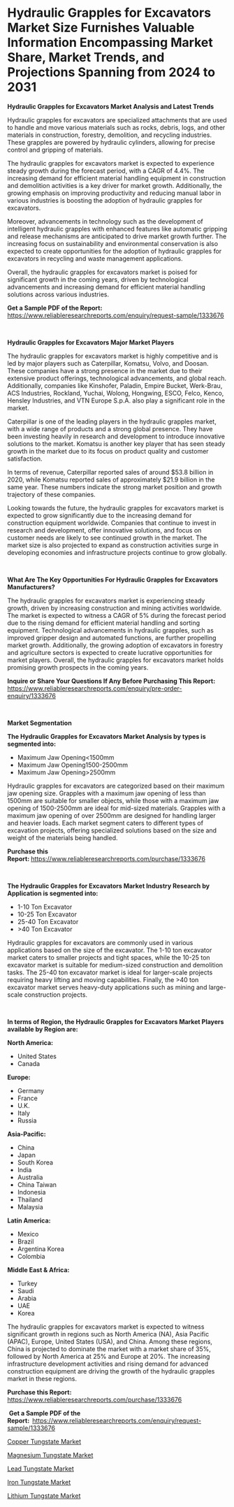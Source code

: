 <p><h1>Hydraulic Grapples for Excavators Market Size Furnishes Valuable Information Encompassing Market Share, Market Trends, and Projections Spanning from 2024 to 2031</h1></p><p><strong>Hydraulic Grapples for Excavators Market Analysis and Latest Trends</strong></p>
<p><p>Hydraulic grapples for excavators are specialized attachments that are used to handle and move various materials such as rocks, debris, logs, and other materials in construction, forestry, demolition, and recycling industries. These grapples are powered by hydraulic cylinders, allowing for precise control and gripping of materials.</p><p>The hydraulic grapples for excavators market is expected to experience steady growth during the forecast period, with a CAGR of 4.4%. The increasing demand for efficient material handling equipment in construction and demolition activities is a key driver for market growth. Additionally, the growing emphasis on improving productivity and reducing manual labor in various industries is boosting the adoption of hydraulic grapples for excavators.</p><p>Moreover, advancements in technology such as the development of intelligent hydraulic grapples with enhanced features like automatic gripping and release mechanisms are anticipated to drive market growth further. The increasing focus on sustainability and environmental conservation is also expected to create opportunities for the adoption of hydraulic grapples for excavators in recycling and waste management applications.</p><p>Overall, the hydraulic grapples for excavators market is poised for significant growth in the coming years, driven by technological advancements and increasing demand for efficient material handling solutions across various industries.</p></p>
<p><strong>Get a Sample PDF of the Report:&nbsp;</strong> <a href="https://www.reliableresearchreports.com/enquiry/request-sample/1333676">https://www.reliableresearchreports.com/enquiry/request-sample/1333676</a></p>
<p>&nbsp;</p>
<p><strong>Hydraulic Grapples for Excavators Major Market Players</strong></p>
<p><p>The hydraulic grapples for excavators market is highly competitive and is led by major players such as Caterpillar, Komatsu, Volvo, and Doosan. These companies have a strong presence in the market due to their extensive product offerings, technological advancements, and global reach. Additionally, companies like Kinshofer, Paladin, Empire Bucket, Werk-Brau, ACS Industries, Rockland, Yuchai, Wolong, Hongwing, ESCO, Felco, Kenco, Hensley Industries, and VTN Europe S.p.A. also play a significant role in the market.</p><p>Caterpillar is one of the leading players in the hydraulic grapples market, with a wide range of products and a strong global presence. They have been investing heavily in research and development to introduce innovative solutions to the market. Komatsu is another key player that has seen steady growth in the market due to its focus on product quality and customer satisfaction.</p><p>In terms of revenue, Caterpillar reported sales of around $53.8 billion in 2020, while Komatsu reported sales of approximately $21.9 billion in the same year. These numbers indicate the strong market position and growth trajectory of these companies.</p><p>Looking towards the future, the hydraulic grapples for excavators market is expected to grow significantly due to the increasing demand for construction equipment worldwide. Companies that continue to invest in research and development, offer innovative solutions, and focus on customer needs are likely to see continued growth in the market. The market size is also projected to expand as construction activities surge in developing economies and infrastructure projects continue to grow globally.</p></p>
<p>&nbsp;</p>
<p><strong>What Are The Key Opportunities For Hydraulic Grapples for Excavators Manufacturers?</strong></p>
<p><p>The hydraulic grapples for excavators market is experiencing steady growth, driven by increasing construction and mining activities worldwide. The market is expected to witness a CAGR of 5% during the forecast period due to the rising demand for efficient material handling and sorting equipment. Technological advancements in hydraulic grapples, such as improved gripper design and automated functions, are further propelling market growth. Additionally, the growing adoption of excavators in forestry and agriculture sectors is expected to create lucrative opportunities for market players. Overall, the hydraulic grapples for excavators market holds promising growth prospects in the coming years.</p></p>
<p><strong>Inquire or Share Your Questions If Any Before Purchasing This Report:</strong> <a href="https://www.reliableresearchreports.com/enquiry/pre-order-enquiry/1333676">https://www.reliableresearchreports.com/enquiry/pre-order-enquiry/1333676</a></p>
<p>&nbsp;</p>
<p><strong>Market Segmentation</strong></p>
<p><strong>The Hydraulic Grapples for Excavators Market Analysis by types is segmented into:</strong></p>
<p><ul><li>Maximum Jaw Opening<1500mm</li><li>Maximum Jaw Opening1500-2500mm</li><li>Maximum Jaw Opening>2500mm</li></ul></p>
<p><p>Hydraulic grapples for excavators are categorized based on their maximum jaw opening size. Grapples with a maximum jaw opening of less than 1500mm are suitable for smaller objects, while those with a maximum jaw opening of 1500-2500mm are ideal for mid-sized materials. Grapples with a maximum jaw opening of over 2500mm are designed for handling larger and heavier loads. Each market segment caters to different types of excavation projects, offering specialized solutions based on the size and weight of the materials being handled.</p></p>
<p><strong>Purchase this Report:&nbsp;</strong><a href="https://www.reliableresearchreports.com/purchase/1333676">https://www.reliableresearchreports.com/purchase/1333676</a></p>
<p>&nbsp;</p>
<p><strong>The Hydraulic Grapples for Excavators Market Industry Research by Application is segmented into:</strong></p>
<p><ul><li>1-10 Ton Excavator</li><li>10-25 Ton Excavator</li><li>25-40 Ton Excavator</li><li>>40 Ton Excavator</li></ul></p>
<p><p>Hydraulic grapples for excavators are commonly used in various applications based on the size of the excavator. The 1-10 ton excavator market caters to smaller projects and tight spaces, while the 10-25 ton excavator market is suitable for medium-sized construction and demolition tasks. The 25-40 ton excavator market is ideal for larger-scale projects requiring heavy lifting and moving capabilities. Finally, the >40 ton excavator market serves heavy-duty applications such as mining and large-scale construction projects.</p></p>
<p>&nbsp;</p>
<p><strong>In terms of Region, the Hydraulic Grapples for Excavators Market Players available by Region are:</strong></p>
<p>
    <p> <strong> North America: </strong>
        <ul>
            <li>United States</li>
            <li>Canada</li>
        </ul>
        </p> 
    <p> <strong> Europe: </strong>
        <ul>
            <li>Germany</li>
            <li>France</li>
            <li>U.K.</li>
            <li>Italy</li>
            <li>Russia</li>
        </ul>
        </p> 
    <p> <strong> Asia-Pacific: </strong>
        <ul>
            <li>China</li>
            <li>Japan</li>
            <li>South Korea</li>
            <li>India</li>
            <li>Australia</li>
            <li>China Taiwan</li>
            <li>Indonesia</li>
            <li>Thailand</li>
            <li>Malaysia</li>
        </ul>
        </p> 
    <p> <strong> Latin America: </strong>
        <ul>
            <li>Mexico</li>
            <li>Brazil</li>
            <li>Argentina Korea</li>
            <li>Colombia</li>
        </ul>
        </p> 
    <p> <strong> Middle East & Africa: </strong>
        <ul>
            <li>Turkey</li>
            <li>Saudi</li>
            <li>Arabia</li>
            <li>UAE</li>
            <li>Korea</li>
        </ul>
    </p>
    </p>
<p><p>The hydraulic grapples for excavators market is expected to witness significant growth in regions such as North America (NA), Asia Pacific (APAC), Europe, United States (USA), and China. Among these regions, China is projected to dominate the market with a market share of 35%, followed by North America at 25% and Europe at 20%. The increasing infrastructure development activities and rising demand for advanced construction equipment are driving the growth of the hydraulic grapples market in these regions.</p></p>
<p><strong>Purchase this Report: </strong><a href="https://www.reliableresearchreports.com/purchase/1333676">https://www.reliableresearchreports.com/purchase/1333676</a></p>
<p>&nbsp;<strong>Get a Sample PDF of the Report:&nbsp;&nbsp;</strong><a href="https://www.reliableresearchreports.com/enquiry/request-sample/1333676">https://www.reliableresearchreports.com/enquiry/request-sample/1333676</a></p>
<p><strong></strong></p>
<p><p><a href="https://medium.com/@petrawillms/copper-tungstate-market-analysis-its-cagr-market-segmentation-and-global-industry-overview-ec58f3a30b86">Copper Tungstate Market</a></p><p><a href="https://medium.com/@petrawillms/magnesium-tungstate-market-competitive-analysis-market-trends-and-forecast-to-2031-1df8673ba442">Magnesium Tungstate Market</a></p><p><a href="https://medium.com/@petrawillms/lead-tungstate-market-trends-and-market-analysis-forecasted-for-period-2024-2031-6f6cae17f9de">Lead Tungstate Market</a></p><p><a href="https://medium.com/@petrawillms/iron-tungstate-market-analysis-its-cagr-market-segmentation-and-global-industry-overview-4b2134ae2367">Iron Tungstate Market</a></p><p><a href="https://medium.com/@petrawillms/lithium-tungstate-market-size-and-market-trends-complete-industry-overview-2024-to-2031-9210ede4cb43">Lithium Tungstate Market</a></p></p>